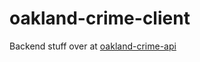 oakland-crime-client
====

Backend stuff over at [oakland-crime-api](https://github.com/jasonshark/oakland-crime-api)